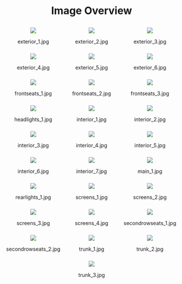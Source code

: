 <h1 style ="text-align: center;"> Image Overview </h1>
<div style="display: flex;
flex-wrap: wrap;
gap: 10px;
justify-content: center;
padding: 10px;" >
<div style="  flex: 1 1 calc(33.333% - 20px); /* Three images per row on large screens */
        max-width: 150px;
        text-align: center;" >
<img src="https://media.evkx.net/multimedia/models/byd/atto_3/atto_3/exterior_1_st.jpg" style="    flex: 1 1 calc(33.333% - 20px); /* Three images per row on large screens */
    max-width: 150px;
    text-align: center;
  ">
<p>exterior_1.jpg</p>
</div>
<div style="  flex: 1 1 calc(33.333% - 20px); /* Three images per row on large screens */
        max-width: 150px;
        text-align: center;" >
<img src="https://media.evkx.net/multimedia/models/byd/atto_3/atto_3/exterior_2_st.jpg" style="    flex: 1 1 calc(33.333% - 20px); /* Three images per row on large screens */
    max-width: 150px;
    text-align: center;
  ">
<p>exterior_2.jpg</p>
</div>
<div style="  flex: 1 1 calc(33.333% - 20px); /* Three images per row on large screens */
        max-width: 150px;
        text-align: center;" >
<img src="https://media.evkx.net/multimedia/models/byd/atto_3/atto_3/exterior_3_st.jpg" style="    flex: 1 1 calc(33.333% - 20px); /* Three images per row on large screens */
    max-width: 150px;
    text-align: center;
  ">
<p>exterior_3.jpg</p>
</div>
<div style="  flex: 1 1 calc(33.333% - 20px); /* Three images per row on large screens */
        max-width: 150px;
        text-align: center;" >
<img src="https://media.evkx.net/multimedia/models/byd/atto_3/atto_3/exterior_4_st.jpg" style="    flex: 1 1 calc(33.333% - 20px); /* Three images per row on large screens */
    max-width: 150px;
    text-align: center;
  ">
<p>exterior_4.jpg</p>
</div>
<div style="  flex: 1 1 calc(33.333% - 20px); /* Three images per row on large screens */
        max-width: 150px;
        text-align: center;" >
<img src="https://media.evkx.net/multimedia/models/byd/atto_3/atto_3/exterior_5_st.jpg" style="    flex: 1 1 calc(33.333% - 20px); /* Three images per row on large screens */
    max-width: 150px;
    text-align: center;
  ">
<p>exterior_5.jpg</p>
</div>
<div style="  flex: 1 1 calc(33.333% - 20px); /* Three images per row on large screens */
        max-width: 150px;
        text-align: center;" >
<img src="https://media.evkx.net/multimedia/models/byd/atto_3/atto_3/exterior_6_st.jpg" style="    flex: 1 1 calc(33.333% - 20px); /* Three images per row on large screens */
    max-width: 150px;
    text-align: center;
  ">
<p>exterior_6.jpg</p>
</div>
<div style="  flex: 1 1 calc(33.333% - 20px); /* Three images per row on large screens */
        max-width: 150px;
        text-align: center;" >
<img src="https://media.evkx.net/multimedia/models/byd/atto_3/atto_3/frontseats_1_st.jpg" style="    flex: 1 1 calc(33.333% - 20px); /* Three images per row on large screens */
    max-width: 150px;
    text-align: center;
  ">
<p>frontseats_1.jpg</p>
</div>
<div style="  flex: 1 1 calc(33.333% - 20px); /* Three images per row on large screens */
        max-width: 150px;
        text-align: center;" >
<img src="https://media.evkx.net/multimedia/models/byd/atto_3/atto_3/frontseats_2_st.jpg" style="    flex: 1 1 calc(33.333% - 20px); /* Three images per row on large screens */
    max-width: 150px;
    text-align: center;
  ">
<p>frontseats_2.jpg</p>
</div>
<div style="  flex: 1 1 calc(33.333% - 20px); /* Three images per row on large screens */
        max-width: 150px;
        text-align: center;" >
<img src="https://media.evkx.net/multimedia/models/byd/atto_3/atto_3/frontseats_3_st.jpg" style="    flex: 1 1 calc(33.333% - 20px); /* Three images per row on large screens */
    max-width: 150px;
    text-align: center;
  ">
<p>frontseats_3.jpg</p>
</div>
<div style="  flex: 1 1 calc(33.333% - 20px); /* Three images per row on large screens */
        max-width: 150px;
        text-align: center;" >
<img src="https://media.evkx.net/multimedia/models/byd/atto_3/atto_3/headlights_1_st.jpg" style="    flex: 1 1 calc(33.333% - 20px); /* Three images per row on large screens */
    max-width: 150px;
    text-align: center;
  ">
<p>headlights_1.jpg</p>
</div>
<div style="  flex: 1 1 calc(33.333% - 20px); /* Three images per row on large screens */
        max-width: 150px;
        text-align: center;" >
<img src="https://media.evkx.net/multimedia/models/byd/atto_3/atto_3/interior_1_st.jpg" style="    flex: 1 1 calc(33.333% - 20px); /* Three images per row on large screens */
    max-width: 150px;
    text-align: center;
  ">
<p>interior_1.jpg</p>
</div>
<div style="  flex: 1 1 calc(33.333% - 20px); /* Three images per row on large screens */
        max-width: 150px;
        text-align: center;" >
<img src="https://media.evkx.net/multimedia/models/byd/atto_3/atto_3/interior_2_st.jpg" style="    flex: 1 1 calc(33.333% - 20px); /* Three images per row on large screens */
    max-width: 150px;
    text-align: center;
  ">
<p>interior_2.jpg</p>
</div>
<div style="  flex: 1 1 calc(33.333% - 20px); /* Three images per row on large screens */
        max-width: 150px;
        text-align: center;" >
<img src="https://media.evkx.net/multimedia/models/byd/atto_3/atto_3/interior_3_st.jpg" style="    flex: 1 1 calc(33.333% - 20px); /* Three images per row on large screens */
    max-width: 150px;
    text-align: center;
  ">
<p>interior_3.jpg</p>
</div>
<div style="  flex: 1 1 calc(33.333% - 20px); /* Three images per row on large screens */
        max-width: 150px;
        text-align: center;" >
<img src="https://media.evkx.net/multimedia/models/byd/atto_3/atto_3/interior_4_st.jpg" style="    flex: 1 1 calc(33.333% - 20px); /* Three images per row on large screens */
    max-width: 150px;
    text-align: center;
  ">
<p>interior_4.jpg</p>
</div>
<div style="  flex: 1 1 calc(33.333% - 20px); /* Three images per row on large screens */
        max-width: 150px;
        text-align: center;" >
<img src="https://media.evkx.net/multimedia/models/byd/atto_3/atto_3/interior_5_st.jpg" style="    flex: 1 1 calc(33.333% - 20px); /* Three images per row on large screens */
    max-width: 150px;
    text-align: center;
  ">
<p>interior_5.jpg</p>
</div>
<div style="  flex: 1 1 calc(33.333% - 20px); /* Three images per row on large screens */
        max-width: 150px;
        text-align: center;" >
<img src="https://media.evkx.net/multimedia/models/byd/atto_3/atto_3/interior_6_st.jpg" style="    flex: 1 1 calc(33.333% - 20px); /* Three images per row on large screens */
    max-width: 150px;
    text-align: center;
  ">
<p>interior_6.jpg</p>
</div>
<div style="  flex: 1 1 calc(33.333% - 20px); /* Three images per row on large screens */
        max-width: 150px;
        text-align: center;" >
<img src="https://media.evkx.net/multimedia/models/byd/atto_3/atto_3/interior_7_st.jpg" style="    flex: 1 1 calc(33.333% - 20px); /* Three images per row on large screens */
    max-width: 150px;
    text-align: center;
  ">
<p>interior_7.jpg</p>
</div>
<div style="  flex: 1 1 calc(33.333% - 20px); /* Three images per row on large screens */
        max-width: 150px;
        text-align: center;" >
<img src="https://media.evkx.net/multimedia/models/byd/atto_3/atto_3/main_1_st.jpg" style="    flex: 1 1 calc(33.333% - 20px); /* Three images per row on large screens */
    max-width: 150px;
    text-align: center;
  ">
<p>main_1.jpg</p>
</div>
<div style="  flex: 1 1 calc(33.333% - 20px); /* Three images per row on large screens */
        max-width: 150px;
        text-align: center;" >
<img src="https://media.evkx.net/multimedia/models/byd/atto_3/atto_3/rearlights_1_st.jpg" style="    flex: 1 1 calc(33.333% - 20px); /* Three images per row on large screens */
    max-width: 150px;
    text-align: center;
  ">
<p>rearlights_1.jpg</p>
</div>
<div style="  flex: 1 1 calc(33.333% - 20px); /* Three images per row on large screens */
        max-width: 150px;
        text-align: center;" >
<img src="https://media.evkx.net/multimedia/models/byd/atto_3/atto_3/screens_1_st.jpg" style="    flex: 1 1 calc(33.333% - 20px); /* Three images per row on large screens */
    max-width: 150px;
    text-align: center;
  ">
<p>screens_1.jpg</p>
</div>
<div style="  flex: 1 1 calc(33.333% - 20px); /* Three images per row on large screens */
        max-width: 150px;
        text-align: center;" >
<img src="https://media.evkx.net/multimedia/models/byd/atto_3/atto_3/screens_2_st.jpg" style="    flex: 1 1 calc(33.333% - 20px); /* Three images per row on large screens */
    max-width: 150px;
    text-align: center;
  ">
<p>screens_2.jpg</p>
</div>
<div style="  flex: 1 1 calc(33.333% - 20px); /* Three images per row on large screens */
        max-width: 150px;
        text-align: center;" >
<img src="https://media.evkx.net/multimedia/models/byd/atto_3/atto_3/screens_3_st.jpg" style="    flex: 1 1 calc(33.333% - 20px); /* Three images per row on large screens */
    max-width: 150px;
    text-align: center;
  ">
<p>screens_3.jpg</p>
</div>
<div style="  flex: 1 1 calc(33.333% - 20px); /* Three images per row on large screens */
        max-width: 150px;
        text-align: center;" >
<img src="https://media.evkx.net/multimedia/models/byd/atto_3/atto_3/screens_4_st.jpg" style="    flex: 1 1 calc(33.333% - 20px); /* Three images per row on large screens */
    max-width: 150px;
    text-align: center;
  ">
<p>screens_4.jpg</p>
</div>
<div style="  flex: 1 1 calc(33.333% - 20px); /* Three images per row on large screens */
        max-width: 150px;
        text-align: center;" >
<img src="https://media.evkx.net/multimedia/models/byd/atto_3/atto_3/secondrowseats_1_st.jpg" style="    flex: 1 1 calc(33.333% - 20px); /* Three images per row on large screens */
    max-width: 150px;
    text-align: center;
  ">
<p>secondrowseats_1.jpg</p>
</div>
<div style="  flex: 1 1 calc(33.333% - 20px); /* Three images per row on large screens */
        max-width: 150px;
        text-align: center;" >
<img src="https://media.evkx.net/multimedia/models/byd/atto_3/atto_3/secondrowseats_2_st.jpg" style="    flex: 1 1 calc(33.333% - 20px); /* Three images per row on large screens */
    max-width: 150px;
    text-align: center;
  ">
<p>secondrowseats_2.jpg</p>
</div>
<div style="  flex: 1 1 calc(33.333% - 20px); /* Three images per row on large screens */
        max-width: 150px;
        text-align: center;" >
<img src="https://media.evkx.net/multimedia/models/byd/atto_3/atto_3/trunk_1_st.jpg" style="    flex: 1 1 calc(33.333% - 20px); /* Three images per row on large screens */
    max-width: 150px;
    text-align: center;
  ">
<p>trunk_1.jpg</p>
</div>
<div style="  flex: 1 1 calc(33.333% - 20px); /* Three images per row on large screens */
        max-width: 150px;
        text-align: center;" >
<img src="https://media.evkx.net/multimedia/models/byd/atto_3/atto_3/trunk_2_st.jpg" style="    flex: 1 1 calc(33.333% - 20px); /* Three images per row on large screens */
    max-width: 150px;
    text-align: center;
  ">
<p>trunk_2.jpg</p>
</div>
<div style="  flex: 1 1 calc(33.333% - 20px); /* Three images per row on large screens */
        max-width: 150px;
        text-align: center;" >
<img src="https://media.evkx.net/multimedia/models/byd/atto_3/atto_3/trunk_3_st.jpg" style="    flex: 1 1 calc(33.333% - 20px); /* Three images per row on large screens */
    max-width: 150px;
    text-align: center;
  ">
<p>trunk_3.jpg</p>
</div>
</div>
